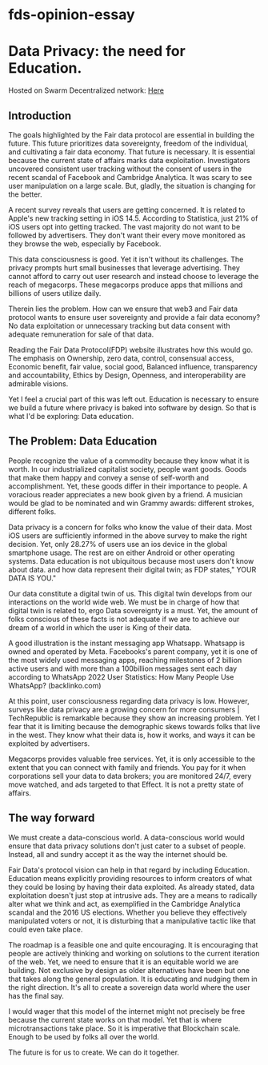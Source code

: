 # fds-opinion-essay

# Data Privacy: the need for Education.
Hosted on Swarm Decentralized network: [Here](https://gateway.ethswarm.org/access/e9e935cd3f1e447e3f1f1ad4b395a781b5e069d0623365164fd72d0353137ef3)

## Introduction
The goals highlighted by the Fair data protocol are essential in building the future. This future prioritizes data sovereignty, freedom of the individual, and cultivating a fair data economy. That future is necessary. It is essential because the current state of affairs marks data exploitation. 
Investigators uncovered consistent user tracking without the consent of users in the recent scandal of Facebook and Cambridge Analytica. It was scary to see user manipulation on a large scale. But, gladly, the situation is changing for the better.

A recent survey reveals that users are getting concerned. It is related to Apple's new tracking setting in iOS 14.5. According to Statistica, just 21% of iOS users opt into getting tracked. The vast majority do not want to be followed by advertisers. They don't want their every move monitored as they browse the web, especially by Facebook.

This data consciousness is good. Yet it isn't without its challenges. The privacy prompts hurt small businesses that leverage advertising. They cannot afford to carry out user research and instead choose to leverage the reach of megacorps. These megacorps produce apps that millions and billions of users utilize daily.

Therein lies the problem. How can we ensure that web3 and Fair data protocol wants to ensure user sovereignty and provide a fair data economy? No data exploitation or unnecessary tracking but data consent with adequate remuneration for sale of that data.

Reading the Fair Data Protocol(FDP) website illustrates how this would go. The emphasis on Ownership, zero data, control, consensual access, Economic benefit, fair value, social good, Balanced influence, transparency and accountability, Ethics by Design, Openness, and interoperability are admirable visions.

Yet I feel a crucial part of this was left out. Education is necessary to ensure we build a future where privacy is baked into software by design. So that is what I'd be exploring: Data education.

## The Problem: Data Education

People recognize the value of a commodity because they know what it is worth. In our industrialized capitalist society, people want goods. Goods that make them happy and convey a sense of self-worth and accomplishment. Yet, these goods differ in their importance to people. A voracious reader appreciates a new book given by a friend. A musician would be glad to be nominated and win Grammy awards: different strokes, different folks. 

Data privacy is a concern for folks who know the value of their data. Most iOS users are sufficiently informed in the above survey to make the right decision. Yet, only 28.27% of users use an ios device in the global smartphone usage. The rest are on either Android or other operating systems. Data education is not ubiquitous because most users don't know about data. and how data represent their digital twin; as FDP states," YOUR DATA IS YOU."

Our data constitute a digital twin of us. This digital twin develops from our interactions on the world wide web. We must be in charge of how that digital twin is related to, ergo Data sovereignty is a must. Yet, the amount of folks conscious of these facts is not adequate if we are to achieve our dream of a world in which the user is King of their data.

A good illustration is the instant messaging app Whatsapp. Whatsapp is owned and operated by Meta. Facebooks's parent company, yet it is one of the most widely used messaging apps, reaching milestones of 2 billion active users and with more than a 100billion messages sent each day according to WhatsApp 2022 User Statistics: How Many People Use WhatsApp? (backlinko.com)

At this point, user consciousness regarding data privacy is low. However, surveys like data privacy are a growing concern for more consumers | TechRepublic is remarkable because they show an increasing problem. Yet I fear that it is limiting because the demographic skews towards folks that live in the west. They know what their data is, how it works, and ways it can be exploited by advertisers.

Megacorps provides valuable free services. Yet, it is only accessible to the extent that you can connect with family and friends. You pay for it when corporations sell your data to data brokers; you are monitored 24/7, every move watched, and ads targeted to that Effect. It is not a pretty state of affairs.

## The way forward
We must create a data-conscious world. A data-conscious world would ensure that data privacy solutions don't just cater to a subset of people. Instead, all and sundry accept it as the way the internet should be. 

Fair Data's protocol vision can help in that regard by including Education. Education means explicitly providing resources to inform creators of what they could be losing by having their data exploited. As already stated, data exploitation doesn't just stop at intrusive ads. They are a means to radically alter what we think and act, as exemplified in the Cambridge Analytica scandal and the 2016 US elections. Whether you believe they effectively manipulated voters or not, it is disturbing that a manipulative tactic like that could even take place.

The roadmap is a feasible one and quite encouraging. It is encouraging that people are actively thinking and working on solutions to the current iteration of the web. Yet, we need to ensure that it is an equitable world we are building. Not exclusive by design as older alternatives have been but one that takes along the general population. It is educating and nudging them in the right direction. It's all to create a sovereign data world where the user has the final say.

I would wager that this model of the internet might not precisely be free because the current state works on that model. Yet that is where microtransactions take place. So it is imperative that Blockchain scale. Enough to be used by folks all over the world.

The future is for us to create. We can do it together.

